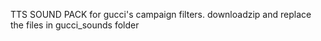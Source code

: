 TTS SOUND PACK for gucci's campaign filters. downloadzip and replace the files in gucci_sounds folder
